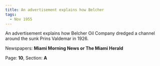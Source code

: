 ```yaml
---  
title: An advertisement explains how Belcher  
tags:  
  - Nov 1955  
---  
```

  
An advertisement explains how Belcher Oil Company dredged a channel around the sunk Prins Valdemar in 1926.  
  
Newspapers: **Miami Morning News or The Miami Herald**  
  
Page: **10**, Section: **A** 
